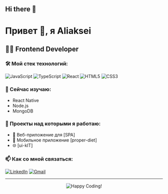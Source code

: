 ## Hi there 👋
# Привет 👋, я Aliaksei

## 👨‍💻 Frontend Developer

### 🛠 Мой стек технологий:
<p>
<img src="https://img.shields.io/badge/JavaScript-F7DF1E?style=for-the-badge&logo=javascript&logoColor=black" alt="JavaScript"/>
<img src="https://img.shields.io/badge/TypeScript-007ACC?style=for-the-badge&logo=typescript&logoColor=white" alt="TypeScript"/>
<img src="https://img.shields.io/badge/React-20232A?style=for-the-badge&logo=react&logoColor=61DAFB" alt="React"/>
<img src="https://img.shields.io/badge/HTML5-E34F26?style=for-the-badge&logo=html5&logoColor=white" alt="HTML5"/>
<img src="https://img.shields.io/badge/CSS3-1572B6?style=for-the-badge&logo=css3&logoColor=white" alt="CSS3"/>
</p>

### 🌱 Сейчас изучаю:
- React Native
- Node.js
- MongoDB

### 💼 Проекты над которыми я работаю:
- 🚀 Веб-приложение для [SPA]
- 📱 Мобильное приложение [proper-diet]
- 🌐 [ui-kIT]

### 📫 Как со мной связаться:
[![LinkedIn](https://img.shields.io/badge/LinkedIn-0077B5?style=for-the-badge&logo=linkedin&logoColor=white)](https://www.linkedin.com/feed/)
[![Gmail](https://img.shields.io/badge/Gmail-D14836?style=for-the-badge&logo=gmail&logoColor=white)](mailto:kraskoaliaksei@gmail.com)

---
<p align="center">
<img src="https://img.shields.io/badge/Happy_Coding!-blue?style=for-the-badge" alt="Happy Coding!"/>
</p>
